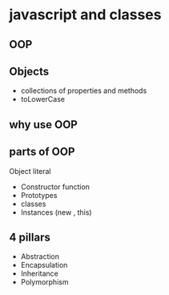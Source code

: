# javascript and classes 

## OOP

## Objects 
- collections of properties and methods
- toLowerCase

## why use OOP 

## parts of OOP
Object literal

- Constructor function
- Prototypes
- classes 
- Instances (new , this)


## 4 pillars
- Abstraction
- Encapsulation
- Inheritance
- Polymorphism